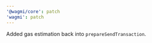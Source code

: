 ```yaml
---
'@wagmi/core': patch
'wagmi': patch
---
```


Added gas estimation back into `prepareSendTransaction`.
